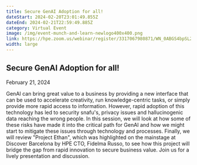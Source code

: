 ```yaml
---
title: Secure GenAI Adoption for all!
dateStart: 2024-02-20T23:01:49.855Z
dateEnd: 2024-02-21T22:59:49.885Z
category: Virtual Event
image: /img/event-munch-and-learn-newlogo400x400.png
link: https://hpe.zoom.us/webinar/register/3317067980871/WN_0ABGS4bpSL2dXngwg4lMTA
width: large
---
```

## Secure GenAI Adoption for all!

February 21, 2024

GenAI can bring great value to a business by providing a new interface that can be used to accelerate creativity, run knowledge-centric tasks, or simply provide more rapid access to information. However, rapid adoption of this technology has led to security snafu's, privacy issues and hallucinogenic data reaching the wrong people. In this session, we will look at how some of these risks have made it into the critical path for GenAI and how we might start to mitigate these issues through technology and processes. Finally, we will review "Project Ethan", which was highlighted on the mainstage at Discover Barcelona by HPE CTO, Fidelma Russo, to see how this project will bridge the gap from rapid innovation to secure business value. Join us for a lively presentation and discussion.